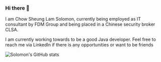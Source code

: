 ### Hi there 👋

I am Chow Sheung Lam Solomon, currently being employed as 
IT consultant by FDM Group and being placed in a Chinese
security broker CLSA.

I am currently working towards to be a good Java developer.
Feel free to reach me via LinkedIn if there is any opportunities or want to be friends

![Solomon's GitHub stats](https://github-readme-stats.vercel.app/api?username=Solomon1d24&show_icons=true&theme=radical)

<!--
**Solomon1d24/Solomon1d24** is a ✨ _special_ ✨ repository because its `README.md` (this file) appears on your GitHub profile.

Here are some ideas to get you started:

- 🔭 I’m currently working on ...
- 🌱 I’m currently learning ...
- 👯 I’m looking to collaborate on ...
- 🤔 I’m looking for help with ...
- 💬 Ask me about ...
- 📫 How to reach me: ...
- 😄 Pronouns: ...
- ⚡ Fun fact: ...
-->
